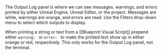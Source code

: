 The Output Log panel is where we can see messages, warnings, and errors printed by either Unreal Engine, Unreal Editor, or the project.
Messages are white, warnings are orange, and errors are read.
Use the Filters drop-down menu to select which outputs to display.

When printing a string or text from a [[Blueprint Visual Script]] prepend either `warning: ` or `error: ` to make the printed text show up in either orange or red, respectively.
This only works for the Output Log panel, not the terminal.
